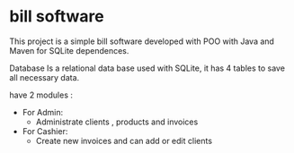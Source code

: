 
# bill software

This project is a simple bill software developed with POO with Java and Maven for  SQLite dependences.

Database
Is a relational data base used with SQLite, it has 4 tables to save all necessary data.


have 2 modules :
 - For Admin:
	 - Administrate clients , products and invoices
 - For Cashier:
	 - Create new invoices and can add or edit clients
